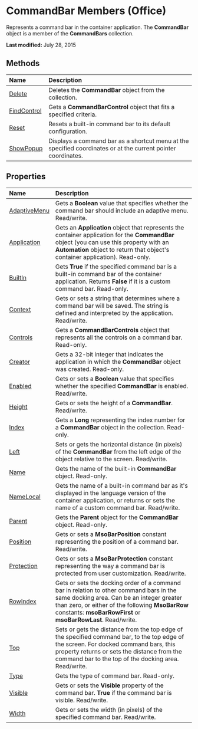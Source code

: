 
# CommandBar Members (Office)
Represents a command bar in the container application. The  **CommandBar** object is a member of the **CommandBars** collection.

 **Last modified:** July 28, 2015


## Methods



|**Name**|**Description**|
|:-----|:-----|
| [Delete](6976f273-dbd4-5f3d-52ef-0d6d5cc886c9.md)|Deletes the  **CommandBar** object from the collection.|
| [FindControl](d5ff45de-a356-0dab-4233-88326d08535a.md)|Gets a  **CommandBarControl** object that fits a specified criteria.|
| [Reset](96dfb3cc-a53c-ea7f-eb98-96a983faa681.md)|Resets a built-in command bar to its default configuration.|
| [ShowPopup](e501b7d2-2606-976c-b391-1aa8fa07f105.md)|Displays a command bar as a shortcut menu at the specified coordinates or at the current pointer coordinates.|

## Properties



|**Name**|**Description**|
|:-----|:-----|
| [AdaptiveMenu](1e6920bb-af66-951c-e689-399d9cf5d662.md)|Gets a  **Boolean** value that specifies whether the command bar should include an adaptive menu. Read/write.|
| [Application](afe6da31-95af-1a41-4ce7-f5b0c4d65ad7.md)|Gets an  **Application** object that represents the container application for the **CommandBar** object (you can use this property with an **Automation** object to return that object's container application). Read-only.|
| [BuiltIn](f7e4c581-2019-9fca-5e9e-15db4d656269.md)|Gets  **True** if the specified command bar is a built-in command bar of the container application. Returns **False** if it is a custom command bar. Read-only.|
| [Context](e7b8a7e5-0799-84e8-c7e3-5f713971099d.md)|Gets or sets a string that determines where a command bar will be saved. The string is defined and interpreted by the application. Read/write.|
| [Controls](5c025bc5-9266-18a2-21ee-6aee478fb322.md)|Gets a  **CommandBarControls** object that represents all the controls on a command bar. Read-only.|
| [Creator](7de5e3d3-9a02-536f-1afb-58afe017cd44.md)|Gets a 32-bit integer that indicates the application in which the  **CommandBar** object was created. Read-only.|
| [Enabled](4a332d30-4aa9-1355-2d26-0d4f0529d488.md)|Gets or sets a  **Boolean** value that specifies whether the specified **CommandBar** is enabled. Read/write.|
| [Height](9a5c84ae-29c0-0ff3-74f4-864c978336d2.md)|Gets or sets the height of a  **CommandBar**. Read/write.|
| [Index](a8b2e075-4c2a-5f53-a343-579e7e244c8f.md)|Gets a  **Long** representing the index number for a **CommandBar** object in the collection. Read-only.|
| [Left](2353aef6-aaa1-76b9-33da-57bbe1df30af.md)|Sets or gets the horizontal distance (in pixels) of the  **CommandBar** from the left edge of the object relative to the screen. Read/write.|
| [Name](4d578782-b59d-3dd7-be99-b9d79f8f3eaa.md)|Gets the name of the built-in  **CommandBar** object. Read-only.|
| [NameLocal](3afad045-aaf8-8775-574e-faaccde7d270.md)|Gets the name of a built-in command bar as it's displayed in the language version of the container application, or returns or sets the name of a custom command bar. Read/write.|
| [Parent](6b9e1f55-84a6-afa0-a18d-3e2d7a10b2f5.md)|Gets the  **Parent** object for the **CommandBar** object. Read-only.|
| [Position](b1e80bc0-1586-523b-a9ec-70c76fa54252.md)|Gets or sets a  **MsoBarPosition** constant representing the position of a command bar. Read/write.|
| [Protection](59f9e9d3-251c-93a6-fa49-75fa7c4f6659.md)|Gets or sets a  **MsoBarProtection** constant representing the way a command bar is protected from user customization. Read/write.|
| [RowIndex](6dd5576c-0a46-9a72-9c4e-fcf685097b77.md)|Gets or sets the docking order of a command bar in relation to other command bars in the same docking area. Can be an integer greater than zero, or either of the following  **MsoBarRow** constants: **msoBarRowFirst** or **msoBarRowLast**. Read/write.|
| [Top](1bac668a-0caa-d185-cc07-ba55809c79fe.md)|Sets or gets the distance from the top edge of the specified command bar, to the top edge of the screen. For docked command bars, this property returns or sets the distance from the command bar to the top of the docking area. Read/write.|
| [Type](e023edd9-a8f4-c20f-c6b1-c434182bd748.md)|Gets the type of command bar. Read-only.|
| [Visible](c7057c83-ea8d-c167-a650-d784d5e6dd1f.md)|Gets or sets the  **Visible** property of the command bar. **True** if the command bar is visible. Read/write.|
| [Width](ae092193-59fd-25a1-c1d0-ebe6d6532756.md)|Gets or sets the width (in pixels) of the specified command bar. Read/write.|
